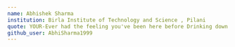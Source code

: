 ```yaml
---
name: Abhishek Sharma
institution: Birla Institute of Technology and Science , Pilani
quote: YOUR-Ever had the feeling you've been here before Drinking down the poison the way you were taught Every thought from here on in your Life begins and all you knew was wrong
github_user: AbhiSharma1999
---
```


